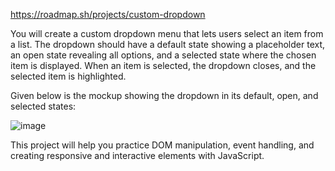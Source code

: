 https://roadmap.sh/projects/custom-dropdown

You will create a custom dropdown menu that lets users select an item from a list. The dropdown should have a default state showing a placeholder text, an open state revealing all options, and a selected state where the chosen item is displayed. When an item is selected, the dropdown closes, and the selected item is highlighted.

Given below is the mockup showing the dropdown in its default, open, and selected states:

![image](https://github.com/user-attachments/assets/e1715adb-a014-419b-a3b4-23d012a59963)

This project will help you practice DOM manipulation, event handling, and creating responsive and interactive elements with JavaScript.
